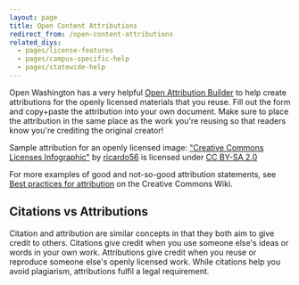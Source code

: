 ```yaml
---
layout: page
title: Open Content Attributions
redirect_from: /open-content-attributions
related_diys:
  - pages/license-features
  - pages/campus-specific-help
  - pages/statewide-help
---
```



Open Washington has a very helpful
[Open Attribution Builder](http://www.openwa.org/attrib-builder/)
to help create attributions for the openly licensed materials that
you reuse. Fill out the form and copy+paste the attribution into
your own document. Make sure to place the attribution in the same
place as the work you're reusing so that readers know you're
crediting the original creator!

Sample attribution for an openly licensed image:
["Creative Commons Licenses Infographic"](https://flic.kr/p/SP2J3y)
by [ricardo56](https://www.flickr.com/photos/48305871@N00/) is
licensed under
[CC BY-SA 2.0](http://creativecommons.org/licenses/by-sa/2.0)

For more examples of good and not-so-good attribution statements, see
[Best practices for attribution](https://wiki.creativecommons.org/wiki/Best_practices_for_attribution)
on the Creative Commons Wiki.

## Citations vs Attributions

Citation and attribution are similar concepts in that they both
aim to give credit to others. Citations give credit when you use
someone else's ideas or words in your own work. Attributions give
credit when you reuse or reproduce someone else's openly licensed
work. While citations help you avoid plagiarism, attributions
fulfil a legal requirement.

